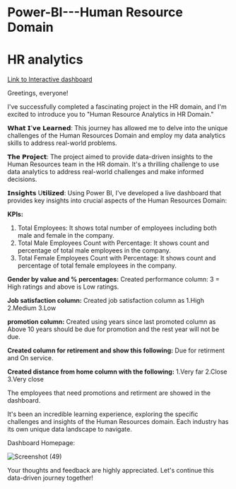 # Power-BI---Human Resource Domain
# HR analytics 

[Link to Interactive dashboard](https://app.powerbi.com/groups/me/reports/3ae4b1cc-dfa5-4c88-afbf-f05e4252f363/ReportSection?experience=power-bi)

Greetings, everyone!

I've successfully completed a fascinating project in the HR domain, and I'm excited to introduce you to "Human Resource Analytics in HR Domain."

𝗪𝗵𝗮𝘁 𝗜'𝘃𝗲 𝗟𝗲𝗮𝗿𝗻𝗲𝗱: This journey has allowed me to delve into the unique challenges of the Human Resources Domain and employ my data analytics skills to address real-world problems.

𝗧𝗵𝗲 𝗣𝗿𝗼𝗷𝗲𝗰𝘁: The project aimed to provide data-driven insights to the Human Resources team in the HR domain. It's a thrilling challenge to use data analytics to address real-world challenges and make informed decisions.

𝗜𝗻𝘀𝗶𝗴𝗵𝘁𝘀 U𝘁𝗶𝗹𝗶𝘇𝗲𝗱: Using Power BI, I've developed a live dashboard that provides key insights into crucial aspects of the Human Resources Domain:

**KPIs:** 
   1. Total Employees: It shows total number of employees including both male and female in the company.
   2. Total Male Employees Count with Percentage: It shows count and percentage of total male employees in the company.
   3. Total Female Employees Count with Percentage: It shows count and percentage of total female employees in the company.

**Gender by value and % percentages:** Created performance column: 3 = High ratings and above is Low ratings.

**Job satisfaction column:** Created job satisfaction column as
  1.High
                             2.Medium
                             3.Low

**promotion column:** Created using years since last promoted column as Above 10 years should be due for promotion and the rest year will not be due.

**Created column for retirement and show this following:** Due for retirment and On service.

**Created distance from home column with the following:**
                              1.Very far
                              2.Close
                              3.Very close

The employees that need promotions and retirment are showed in the dashboard.

It's been an incredible learning experience, exploring the specific challenges and insights of the Human Resources domain. Each industry has its own unique data landscape to navigate.

Dashboard Homepage:

![Screenshot (49)](https://github.com/sivajetteboina/Power-BI---HR-Project/assets/144469525/b75c801c-008b-4aa3-a814-3ddb5395b310)



Your thoughts and feedback are highly appreciated. Let's continue this data-driven journey together!
